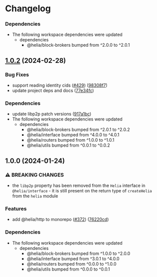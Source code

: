 # Changelog

### Dependencies

* The following workspace dependencies were updated
  * dependencies
    * @helia/block-brokers bumped from ^2.0.0 to ^2.0.1

## [1.0.2](https://github.com/ipfs/helia/compare/http-v1.0.1...http-v1.0.2) (2024-02-28)


### Bug Fixes

* support reading identity cids ([#429](https://github.com/ipfs/helia/issues/429)) ([98308f7](https://github.com/ipfs/helia/commit/98308f77488b8196b2d18f78f05ecd2d37456834))
* update project deps and docs ([77e34fc](https://github.com/ipfs/helia/commit/77e34fc115cbfb82585fd954bcf389ecebf655bc))


### Dependencies

* update libp2p patch versions ([917a1bc](https://github.com/ipfs/helia/commit/917a1bceb9e9b56428a15dc3377a963f06affd12))
* The following workspace dependencies were updated
  * dependencies
    * @helia/block-brokers bumped from ^2.0.1 to ^2.0.2
    * @helia/interface bumped from ^4.0.0 to ^4.0.1
    * @helia/routers bumped from ^1.0.0 to ^1.0.1
    * @helia/utils bumped from ^0.0.1 to ^0.0.2

## 1.0.0 (2024-01-24)


### ⚠ BREAKING CHANGES

* the `libp2p` property has been removed from the `Helia` interface in `@helia/interface` - it is still present on the return type of `createHelia` from the `helia` module

### Features

* add @helia/http to monorepo ([#372](https://github.com/ipfs/helia/issues/372)) ([76220cd](https://github.com/ipfs/helia/commit/76220cd5adf45af7fa61fd0a1321de4722b744d6))


### Dependencies

* The following workspace dependencies were updated
  * dependencies
    * @helia/block-brokers bumped from ^1.0.0 to ^2.0.0
    * @helia/interface bumped from ^3.0.1 to ^4.0.0
    * @helia/routers bumped from ^0.0.0 to ^1.0.0
    * @helia/utils bumped from ^0.0.0 to ^0.0.1
